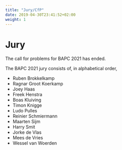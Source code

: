```yaml
---
title: "Jury/CfP"
date: 2019-04-30T23:41:52+02:00
weight: 1
---
```


# Jury

The call for problems for BAPC 2021 has ended.

The BAPC 2021 jury consists of, in alphabetical order,

- Ruben Brokkelkamp
- Ragnar Groot Koerkamp
- Joey Haas
- Freek Henstra
- Boas Kluiving
- Timon Knigge
- Ludo Pulles
- Reinier Schmiermann
- Maarten Sijm
- Harry Smit
- Jorke de Vlas
- Mees de Vries
- Wessel van Woerden

